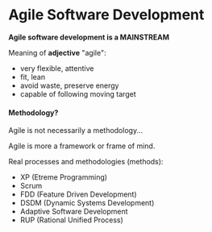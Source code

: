 # Agile Software Development

**Agile software development is a MAINSTREAM**

Meaning of **adjective** "agile":
- very flexible, attentive
- fit, lean
- avoid waste, preserve energy
- capable of following moving target

#### Methodology?

Agile is not necessarily a methodology...

Agile is more a framework or frame of mind.

Real processes and methodologies (methods):
- XP (Etreme Programming)
- Scrum
- FDD (Feature Driven Development)
- DSDM (Dynamic Systems Development)
- Adaptive Software Development
- RUP (Rational Unified Process)
